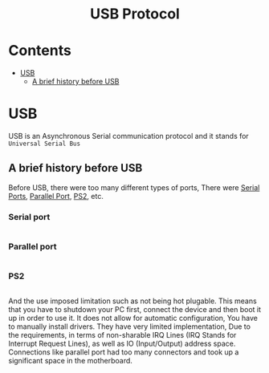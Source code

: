 <h1 align="center"> USB Protocol <h1>
 
# Contents
* [USB]()
    * [A brief history before USB]()

  

# USB
USB is an Asynchronous Serial communication protocol and it stands for ``Universal Serial Bus``
  
## A brief history before USB
Before USB, there were too many different types of ports, There were [Serial Ports](), [Parallel Port](), [PS2](), etc.

### Serial port
![]() 

### Parallel port
![]()
 
### PS2
![]()

And the use imposed limitation such as not being hot plugable. This means that you have to shutdown your PC first, connect the device and then boot it up in order to use it. It does not allow for automatic configuration, You have to manually install drivers. They have very limited implementation, Due to the requirements, in terms of non-sharable IRQ Lines (IRQ Stands for Interrupt Request Lines), as well as IO (Input/Output) address space. Connections like parallel port had too many connectors and took up a significant space in the motherboard. 

